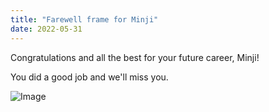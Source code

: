 ```yaml
---
title: "Farewell frame for Minji"
date: 2022-05-31 
---
```


Congratulations and all the best for your future career, Minji!

You did a good job and we'll miss you.

![Image](//bspl.korea.ac.kr/Board/Gallery/2022/farewell_PMJ_22may31.jpeg) 
